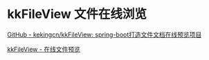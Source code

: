 # kkFileView 文件在线浏览

[GitHub - kekingcn/kkFileView: spring-boot打造文件文档在线预览项目](https://github.com/kekingcn/kkFileView)

[kkFileView - 在线文件预览](https://kkfileview.keking.cn/zh-cn/docs/production.html)